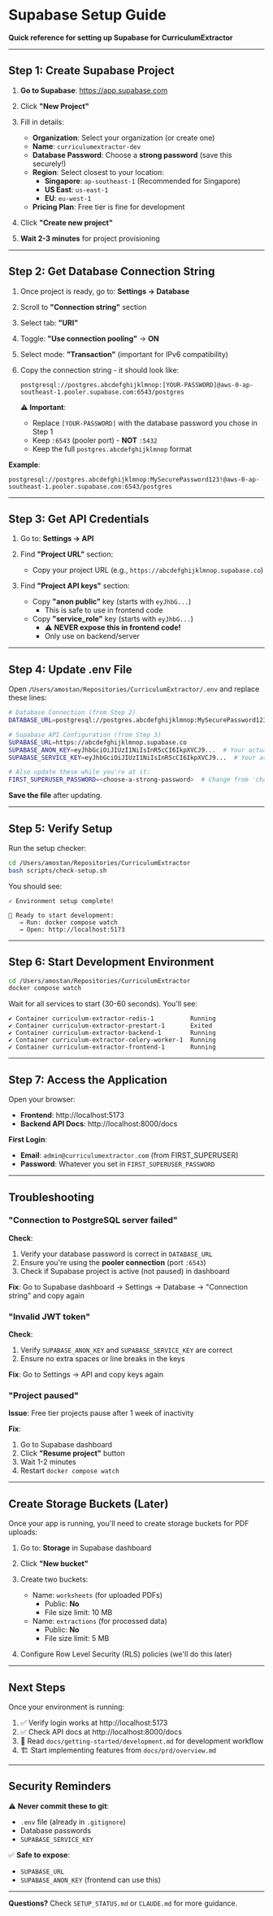 # Supabase Setup Guide

**Quick reference for setting up Supabase for CurriculumExtractor**

---

## Step 1: Create Supabase Project

1. **Go to Supabase**: https://app.supabase.com
2. Click **"New Project"**
3. Fill in details:
   - **Organization**: Select your organization (or create one)
   - **Name**: `curriculumextractor-dev`
   - **Database Password**: Choose a **strong password** (save this securely!)
   - **Region**: Select closest to your location:
     - **Singapore**: `ap-southeast-1` (Recommended for Singapore)
     - **US East**: `us-east-1`
     - **EU**: `eu-west-1`
   - **Pricing Plan**: Free tier is fine for development

4. Click **"Create new project"**
5. **Wait 2-3 minutes** for project provisioning

---

## Step 2: Get Database Connection String

1. Once project is ready, go to: **Settings → Database**
2. Scroll to **"Connection string"** section
3. Select tab: **"URI"**
4. Toggle: **"Use connection pooling"** → **ON**
5. Select mode: **"Transaction"** (important for IPv6 compatibility)
6. Copy the connection string - it should look like:
   ```
   postgresql://postgres.abcdefghijklmnop:[YOUR-PASSWORD]@aws-0-ap-southeast-1.pooler.supabase.com:6543/postgres
   ```
   
   **⚠️ Important**: 
   - Replace `[YOUR-PASSWORD]` with the database password you chose in Step 1
   - Keep `:6543` (pooler port) - **NOT** `:5432`
   - Keep the full `postgres.abcdefghijklmnop` format

**Example**:
```
postgresql://postgres.abcdefghijklmnop:MySecurePassword123!@aws-0-ap-southeast-1.pooler.supabase.com:6543/postgres
```

---

## Step 3: Get API Credentials

1. Go to: **Settings → API**
2. Find **"Project URL"** section:
   - Copy your project URL (e.g., `https://abcdefghijklmnop.supabase.co`)

3. Find **"Project API keys"** section:
   - Copy **"anon public"** key (starts with `eyJhbG...`)
     - This is safe to use in frontend code
   - Copy **"service_role"** key (starts with `eyJhbG...`)
     - ⚠️ **NEVER expose this in frontend code!**
     - Only use on backend/server

---

## Step 4: Update .env File

Open `/Users/amostan/Repositories/CurriculumExtractor/.env` and replace these lines:

```bash
# Database Connection (from Step 2)
DATABASE_URL=postgresql://postgres.abcdefghijklmnop:MySecurePassword123!@aws-0-ap-southeast-1.pooler.supabase.com:6543/postgres

# Supabase API Configuration (from Step 3)
SUPABASE_URL=https://abcdefghijklmnop.supabase.co
SUPABASE_ANON_KEY=eyJhbGciOiJIUzI1NiIsInR5cCI6IkpXVCJ9...  # Your actual anon key
SUPABASE_SERVICE_KEY=eyJhbGciOiJIUzI1NiIsInR5cCI6IkpXVCJ9...  # Your actual service role key

# Also update these while you're at it:
FIRST_SUPERUSER_PASSWORD=<choose-a-strong-password>  # Change from 'changethis'
```

**Save the file** after updating.

---

## Step 5: Verify Setup

Run the setup checker:

```bash
cd /Users/amostan/Repositories/CurriculumExtractor
bash scripts/check-setup.sh
```

You should see:
```
✓ Environment setup complete!

🚀 Ready to start development:
   → Run: docker compose watch
   → Open: http://localhost:5173
```

---

## Step 6: Start Development Environment

```bash
cd /Users/amostan/Repositories/CurriculumExtractor
docker compose watch
```

Wait for all services to start (30-60 seconds). You'll see:
```
✔ Container curriculum-extractor-redis-1          Running
✔ Container curriculum-extractor-prestart-1       Exited
✔ Container curriculum-extractor-backend-1        Running
✔ Container curriculum-extractor-celery-worker-1  Running
✔ Container curriculum-extractor-frontend-1       Running
```

---

## Step 7: Access the Application

Open your browser:
- **Frontend**: http://localhost:5173
- **Backend API Docs**: http://localhost:8000/docs

**First Login**:
- **Email**: `admin@curriculumextractor.com` (from FIRST_SUPERUSER)
- **Password**: Whatever you set in `FIRST_SUPERUSER_PASSWORD`

---

## Troubleshooting

### "Connection to PostgreSQL server failed"

**Check**:
1. Verify your database password is correct in `DATABASE_URL`
2. Ensure you're using the **pooler connection** (port `:6543`)
3. Check if Supabase project is active (not paused) in dashboard

**Fix**: Go to Supabase dashboard → Settings → Database → "Connection string" and copy again

### "Invalid JWT token"

**Check**:
1. Verify `SUPABASE_ANON_KEY` and `SUPABASE_SERVICE_KEY` are correct
2. Ensure no extra spaces or line breaks in the keys

**Fix**: Go to Settings → API and copy keys again

### "Project paused"

**Issue**: Free tier projects pause after 1 week of inactivity

**Fix**: 
1. Go to Supabase dashboard
2. Click **"Resume project"** button
3. Wait 1-2 minutes
4. Restart `docker compose watch`

---

## Create Storage Buckets (Later)

Once your app is running, you'll need to create storage buckets for PDF uploads:

1. Go to: **Storage** in Supabase dashboard
2. Click **"New bucket"**
3. Create two buckets:
   - Name: `worksheets` (for uploaded PDFs)
     - Public: **No**
     - File size limit: 10 MB
   - Name: `extractions` (for processed data)
     - Public: **No**
     - File size limit: 5 MB

4. Configure Row Level Security (RLS) policies (we'll do this later)

---

## Next Steps

Once your environment is running:
1. ✅ Verify login works at http://localhost:5173
2. ✅ Check API docs at http://localhost:8000/docs
3. 📖 Read `docs/getting-started/development.md` for development workflow
4. 🏗️ Start implementing features from `docs/prd/overview.md`

---

## Security Reminders

⚠️ **Never commit these to git**:
- `.env` file (already in `.gitignore`)
- Database passwords
- `SUPABASE_SERVICE_KEY`

✅ **Safe to expose**:
- `SUPABASE_URL`
- `SUPABASE_ANON_KEY` (frontend can use this)

---

**Questions?** Check `SETUP_STATUS.md` or `CLAUDE.md` for more guidance.

